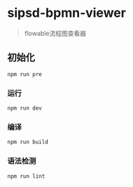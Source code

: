 # sipsd-bpmn-viewer
> flowable流程图查看器
## 初始化
```
npm run pre
```

### 运行
```
npm run dev
```

### 编译
```
npm run build
```

### 语法检测
```
npm run lint
```
